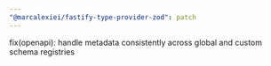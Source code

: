 ```yaml
---
"@marcalexiei/fastify-type-provider-zod": patch
---
```


fix(openapi): handle metadata consistently across global and custom schema registries
